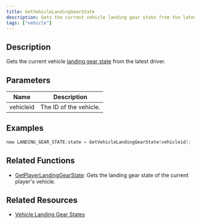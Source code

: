 ```yaml
---
title: GetVehicleLandingGearState
description: Gets the current vehicle landing gear state from the latest driver.
tags: ["vehicle"]
---
```


<VersionWarn version='omp v1.1.0.2612' />

## Description

Gets the current vehicle [landing gear state](../resources/landinggearstate) from the latest driver.

## Parameters

| Name      | Description            |
|-----------|------------------------|
| vehicleid | The ID of the vehicle. |

## Examples

```c
new LANDING_GEAR_STATE:state = GetVehicleLandingGearState(vehicleid);
```

## Related Functions

- [GetPlayerLandingGearState](GetPlayerLandingGearState): Gets the landing gear state of the current player's vehicle.

## Related Resources

- [Vehicle Landing Gear States](../resources/landinggearstate)
